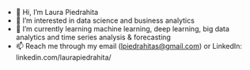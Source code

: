 - 👋 Hi, I’m Laura Piedrahita
- 👀 I’m interested in data science and business analytics
- 🌱 I’m currently learning machine learning, deep learning, big data analytics and time series analysis & forecasting
- 📫 Reach me through my email (lpiedrahitas@gmail.com) or LinkedIn: linkedin.com/laurapiedrahita/

<!---
lpiedrahitas/lpiedrahitas is a ✨ special ✨ repository because its `README.md` (this file) appears on your GitHub profile.
You can click the Preview link to take a look at your changes.
--->

